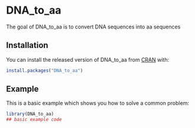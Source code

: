 
# DNA_to_aa

<!-- badges: start -->
<!-- badges: end -->

The goal of DNA_to_aa is to convert DNA sequences into aa sequences

## Installation

You can install the released version of DNA_to_aa from [CRAN](https://CRAN.R-project.org) with:

``` r
install.packages("DNA_to_aa")
```

## Example

This is a basic example which shows you how to solve a common problem:

``` r
library(DNA_to_aa)
## basic example code
```

